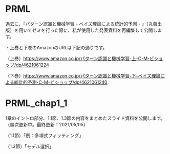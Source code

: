 # PRML
過去に、『パターン認識と機械学習 - ベイズ理論による統計的予測 - 』（丸善出版）を用いてゼミを行った際に、私が使用した発表資料を再編集して公開します。

・上巻と下巻のAmazonのURLは下記の通りです。

（上巻）https://www.amazon.co.jp/パターン認識と機械学習-上-C-M-ビショップ/dp/4621061224

（下巻）https://www.amazon.co.jp/パターン認識と機械学習-下-ベイズ理論による統計的予測-C-M-ビショップ/dp/4621061240

# PRML_chap1_1
1章のイントロ部分、1.1節、1.3節の内容をまとめたスライド資料を公開します。（順次更新中。最終更新：2021/05/05）

（1.1節）「例：多項式フィッティング」

（1.3節）「モデル選択」
